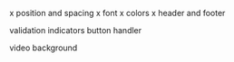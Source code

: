 x position and spacing
x font
x colors 
x header and footer

validation indicators
button handler

video background